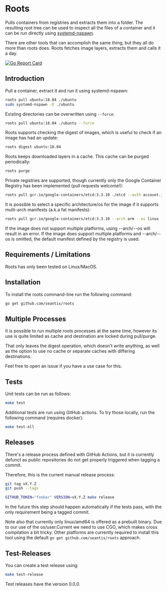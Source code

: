 # Roots

Pulls containers from registries and extracts them into a folder. The resulting
root tree can be used to inspect all the files of a container and it can be run
directly using [systemd-nspawn](https://www.freedesktop.org/software/systemd/man/systemd-nspawn.html).

There are other tools that can accomplish the same thing, but they all do
more than roots does. Roots fetches image layers, extracts them and calls it a day.

[![Go Report Card](https://goreportcard.com/badge/github.com/seantis/roots)](https://goreportcard.com/report/github.com/seantis/roots)

## Introduction

Pull a container, extract it and run it using systemd-nspawn:

```bash
roots pull ubuntu:18.04 ./ubuntu
sudo systemd-nspawn -D ./ubuntu
```

Existing directories can be overwritten using `--force`:

```bash
roots pull ubuntu:18.04 ./ubuntu --force
```

Roots supports checking the digest of images, which is useful to check if
an image has had an update:

```bash
roots digest ubuntu:18.04
```

Roots keeps downloaded layers in a cache. This cache can be purged periodically:

```bash
roots purge
```

Private registries are supported, though currently only the Google Container
Registry has been implemented (pull requests welcome!):

```bash
roots pull gcr.io/google-containers/etcd:3.3.10 ./etcd --auth account.json
```

It is possible to select a specific architecture/os for the image if it supports
multi-arch manifests (a.k.a fat manifests):

```bash
roots pull gcr.io/google-containers/etcd:3.3.10 --arch arm --os linux
```

If the image does not support multiple platforms, using --arch/--os will result
in an error. If the image does support multiple platforms and --arch/--os is
omitted, the default manifest defined by the registry is used.

## Requirements / Limitations

Roots has only been tested on Linux/MacOS.

## Installation

To install the roots command-line run the following command:

```bash
go get github.com/seantis/roots
```

## Multiple Processes

It is possible to run multiple roots processes at the same time, however its
use is quite limited as cache and destination are locked during pull/purge.

That only leaves the digest operation, which doesn't write anything, as well as
the option to use no cache or separate caches with differing destinations.

Feel free to open an issue if you have a use case for this.

## Tests

Unit tests can be run as follows:

```bash
make test
```

Additional tests are run using GitHub actions. To try those locally, run the
following command (requires docker):

```bash
make test-all
```

## Releases

There's a release process defined with GitHub Actions, but it is currently
defunct as public repositories do not get properly triggered when tagging
a commit.

Therefore, this is the current manual release process:

```bash
git tag vX.Y.Z
git push --tags

GITHUB_TOKEN="foobar" VERSION=vX.Y.Z make release
```

In the future this step should happen automatically if the tests pass, with
the only requirement being a tagged commit.

Note also that currently only linux/amd64 is offered as a prebuilt binary. Due
to our use of the os/user.Current we need to use CGO, which makes cross compilation
a bit tricky. Other platforms are currently required to install this tool
using the default `go get github.com/seantis/roots` approach.

## Test-Releases

You can create a test release using:

```bash
make test-release
```

Test releases have the version 0.0.0.
